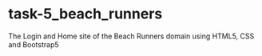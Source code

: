 # task-5_beach_runners
The Login and Home site of the Beach Runners domain using HTML5, CSS and Bootstrap5
